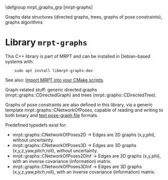 \defgroup mrpt_graphs_grp [mrpt-graphs]

Graphs data structures (directed graphs, trees, graphs of pose constraints),
graphs algorithms


# Library `mrpt-graphs`

This C++ library is part of MRPT and can be installed in Debian-based systems
with:

		sudo apt install libmrpt-graphs-dev

See also: [Import MRPT into your CMake scripts](mrpt_from_cmake.html).

Graph-related stuff: generic directed graphs (mrpt::graphs::CDirectedGraph) and
trees (mrpt::graphs::CDirectedTree).

Graphs of pose constraints are also defined in this library, via a generic
template mrpt::graphs::CNetworkOfPoses, capable of reading and writing to both
binary and <a href="http://www.mrpt.org/Robotics_file_formats" >text pose-graph
file</a> formats.

Predefined typedefs exist for:
 - mrpt::graphs::CNetworkOfPoses2D     -> Edges are 2D graphs (x,y,phi), without
uncertainty.
 - mrpt::graphs::CNetworkOfPoses3D     -> Edges are 3D graphs
(x,y,z,yaw,pitch,roll),  without uncertainty.
 - mrpt::graphs::CNetworkOfPoses2DInf  -> Edges are 2D graphs (x,y,phi), with an
inverse covariance (information) matrix.
 - mrpt::graphs::CNetworkOfPoses3DInf  -> Edges are 3D graphs
(x,y,z,yaw,pitch,roll), with an inverse covariance (information) matrix.

